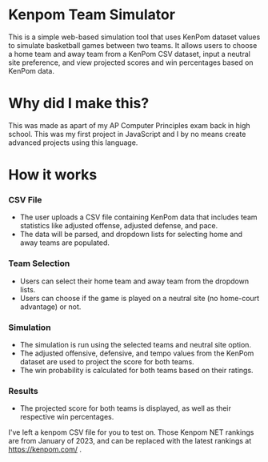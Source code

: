 # Kenpom Team Simulator

This is a simple web-based simulation tool that uses KenPom dataset values to simulate basketball games between two teams. It allows users to choose a home team and away team from a KenPom CSV dataset, input a neutral site preference, and view projected scores and win percentages based on KenPom data.

# Why did I make this?

This was made as apart of my AP Computer Principles exam back in high school. This was my first project in JavaScript and I by no means create advanced projects using this language.

# How it works

### CSV File
  * The user uploads a CSV file containing KenPom data that includes team statistics like adjusted offense, adjusted defense, and pace.
  * The data will be parsed, and dropdown lists for selecting home and away teams are populated.

### Team Selection
  * Users can select their home team and away team from the dropdown lists.
  * Users can choose if the game is played on a neutral site (no home-court advantage) or not.

### Simulation
  * The simulation is run using the selected teams and neutral site option.
  * The adjusted offensive, defensive, and tempo values from the KenPom dataset are used to project the score for both teams.
  * The win probability is calculated for both teams based on their ratings.

### Results
  * The projected score for both teams is displayed, as well as their respective win percentages.

I've left a kenpom CSV file for you to test on. Those Kenpom NET rankings are from January of 2023, and can be replaced with the latest rankings at https://kenpom.com/ .
